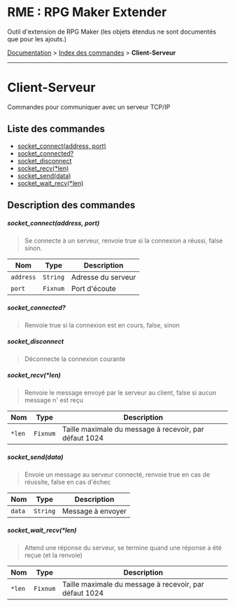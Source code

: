 # RME : RPG Maker Extender
Outil d'extension de RPG Maker (les objets étendus ne sont documentés que pour les ajouts.)

[Documentation](README.md) > [Index des commandes](Liste%20des%20commandes.md) > **Client-Serveur**  
- - -  
# Client-Serveur
Commandes pour communiquer avec un serveur TCP/IP

## Liste des commandes
*    [socket_connect(address, port)](#socket_connectaddress-port)
*    [socket_connected?](#socket_connected)
*    [socket_disconnect](#socket_disconnect)
*    [socket_recv(*len)](#socket_recvlen)
*    [socket_send(data)](#socket_senddata)
*    [socket_wait_recv(*len)](#socket_wait_recvlen)


## Description des commandes
##### socket_connect(address, port)

> Se connecte à un serveur, renvoie true si la connexion a réussi, false sinon.

  
Nom|Type|Description  
--- | --- | ---  
`address`|`String`|Adresse du serveur  
`port`|`Fixnum`|Port d'écoute  
##### socket_connected?

> Renvoie true si la connexion est en cours, false, sinon

  
##### socket_disconnect

> Déconnecte la connexion courante

  
##### socket_recv(*len)

> Renvoie le message envoyé par le serveur au client, false si aucun message n' est reçu

  
Nom|Type|Description  
--- | --- | ---  
`*len`|`Fixnum`|Taille maximale du message à recevoir, par défaut 1024  
##### socket_send(data)

> Envoie un message au serveur connecté, renvoie true en cas de réussite, false en cas d'échec

  
Nom|Type|Description  
--- | --- | ---  
`data`|`String`|Message à envoyer  
##### socket_wait_recv(*len)

> Attend une réponse du serveur, se termine quand une réponse a été reçue (et la renvoie)

  
Nom|Type|Description  
--- | --- | ---  
`*len`|`Fixnum`|Taille maximale du message à recevoir, par défaut 1024  
